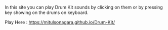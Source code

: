 In this site you can play Drum Kit sounds by clicking on them or by pressing key showing on the drums on keyboard.<br>

Play Here : https://mitulsonagara.github.io/Drum-Kit/
